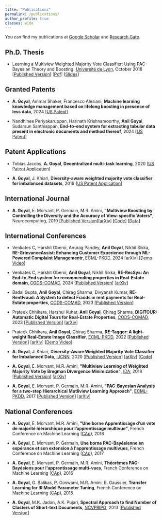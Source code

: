 ```yaml
---
title: "Publications"
permalink: /publications/
author_profile: true
classes: wide
---
```


You can find my publications at [Google Scholar](https://scholar.google.com/citations?hl=en&user=YxZAD94AAAAJ&view_op=list_works&sortby=pubdate) and [Research Gate](https://www.researchgate.net/profile/Anil_Goyal8).

## Ph.D. Thesis

* Learning a Multiview Weighted Majority Vote Classifier: Using PAC-Bayesian Theory and Boosting, [Université de  Lyon](https://www.universite-lyon.fr/version-anglaise/udl-en-6709.kjsp), October 2018 [[Published Version](http://www.theses.fr/en/2018LYSES037)] [[Pdf](https://hal.archives-ouvertes.fr/tel-01881069/document)] [[Slides](https://goyalanil.github.io/files/Papers/Thesis_defense.pdf)]

## Granted Patents
* **A. Goyal**, Ammar Shaker, Francesco Alesiani, **Machine learning knowledge management based on lifelong boosting in presence of less data**, 2024 [[US Patent](https://patents.google.com/patent/US11995566B2/en)]

* Nandhinee Periyakaruppan, Harinath Krishnamoorthy, **Anil Goyal**, Sudarsun Santhiappan, **End-to-end system for extracting tabular data present in electronic documents and method thereof**, 2024 [[US Patent](https://patents.google.com/patent/US11887393B2/en)] 

## Patent Applications
* Tobias Jacobs, **A. Goyal**, **Decentralized multi-task learning**, 2020 [[US Patent Application](https://patentimages.storage.googleapis.com/a5/e8/ca/d913ede7839915/US20220051133A1.pdf)] 

* **A. Goyal**, J. Khiari, **Diversity-aware weighted majority vote classifier for imbalanced datasets**, 2019 [[US Patent Application](https://patentimages.storage.googleapis.com/ec/aa/51/4570ea4c5ce2d3/US20220222931A1.pdf)] 

## International Journal

* **A. Goyal**, E. Morvant, P. Germain, M.R. Amini, **"Multiview Boosting by Controlling the Diversity and the Accuracy of View-specific Voters"**, Neurocomputing, 2019 [[Published Version](https://www.sciencedirect.com/science/article/abs/pii/S0925231219306630)][[arXiv](https://arxiv.org/abs/1808.05784)] [[Code](https://github.com/goyalanil/PB-MVBoost)] [[Data](https://github.com/goyalanil/Multiview_Dataset_MNIST)]


## International Conferences
* Venkates C, Harshit Oberoi, Anurag Pandey, **Anil Goyal**, Nikhil Sikka, **RE-GrievanceAssist: Enhancing Customer Experience through ML-Powered Complaint Managementr**, [ECML-PKDD](https://ecmlpkdd.org/2024/), 2024 [[arXiv](https://arxiv.org/abs/2404.18963)] [[Demo Video](https://www.youtube.com/watch?v=PM4Q3dNTrr4)]

* Venkates C, Harshit Oberoi, **Anil Goyal**, Nikhil Sikka, **RE-RecSys: An End-to-End system for recommending properties in Real-Estate domain**, [CODS-COMAD](https://cods-comad.in/index.php), 2024 [[Published Version](https://dl.acm.org/doi/10.1145/3632410.3632487)] [[arXiv](https://arxiv.org/abs/2404.16553)]

* Badal Gupta, **Anil Goyal**, Chirag Sharma, Divyansh Kumar, **RE-RentFraud: A System to detect Frauds in rent payments for Real-Estate properties**, [CODS-COMAD](https://cods-comad.in/index.php), 2023 [[Published Version](https://dl.acm.org/doi/abs/10.1145/3570991.3571066)] 

* Prateek Chhikara, Harshul Kuhar, **Anil Goyal**, Chirag Sharma, **DIGITOUR: Automatic Digital Tours for Real-Estate Properties**, [CODS-COMAD](https://cods-comad.in/index.php), 2023 [[Published Version](https://dl.acm.org/doi/abs/10.1145/3570991.3571060)] [[arXiv](https://arxiv.org/abs/2301.06680)] 

* Prateek Chhikara, **Anil Goyal**, Chirag Sharma, **RE-Tagger: A light-weight Real-Estate Image Classifier**, [ECML-PKDD](https://2022.ecmlpkdd.org/), 2022 [[Published Version](https://link.springer.com/chapter/10.1007/978-3-031-26422-1_44)] [[arXiv](https://arxiv.org/abs/2207.05696)] [[Demo Video](https://www.youtube.com/watch?v=eVWkU7yb-3M)]

* **A. Goyal**, J. Khiari, **Diversity-Aware Weighted Majority Vote Classifier for Imbalanced Data**, [IJCNN](https://wcci2020.org/), 2020 [[Published Version](https://ieeexplore.ieee.org/document/9207261)] [[arXiv](https://arxiv.org/abs/2004.07605)] [[Code](https://github.com/goyalanil/DAMVI)]

* **A. Goyal**, E. Morvant, M.R. Amini, **"Multiview Learning of Weighted Majority Vote by Bregman Divergence Minimization"**, [IDA](https://ida2018.org/), 2018 [[Published Version](https://link.springer.com/chapter/10.1007/978-3-030-01768-2_11)] [[arXiv](https://arxiv.org/abs/1805.10212)]

* **A. Goyal**, E. Morvant, P. Germain, M.R. Amini, **"PAC-Bayesian Analysis for a two-step Hierarchical Mutliview Learning Approach"**, [ECML-PKDD](http://ecmlpkdd2017.ijs.si/), 2017 [[Published Version](https://link.springer.com/chapter/10.1007/978-3-319-71246-8_13)] [[arXiv](http://arxiv.org/abs/1606.07240)]


## National Conferences
* **A. Goyal**, E. Morvant, M.R. Amini, **"Une borne Apprentissage d’un vote de majorité hiérarchique pour l’apprentissage multivue"**, French Conference on Machine Learning ([CAp](http://cap2018.litislab.fr/)), 2018

* **A. Goyal**, E. Morvant, P. Germain, **Une borne PAC-Bayésienne en espérance et son extension à l'apprentissage multivues**, French Conference on Machine Learning ([CAp](http://cap2017.imag.fr/index-en.html)), 2017

* **A. Goyal**, E. Morvant, P. Germain, M.R. Amini, **Théorèmes PAC-Bayésiens pour l'apprentissage multi-vues**, French Conference on Machine Learning ([CAp](http://cap16.lif.univ-mrs.fr/)), 2016

* **A. Goyal**, G. Balikas,  P. Goswami,  M.R. Amini,  E. Gaussier, **Transfer Learning for IR Model Parameter Tuning**, French Conference on Machine Learning ([CAp](http://cap2015.sciencesconf.org/)), 2015

* **A. Goyal**, M.K. Jadon, A.K. Pujari, **Spectral Approach to find Number of Clusters of Short-text Documents**, [NCVPRIPG](https://www.cse.iitb.ac.in/~sharat/icvgip.org/ncvpripg2013/index.html), 2013 [[Published Version](https://ieeexplore.ieee.org/document/6776152)]



